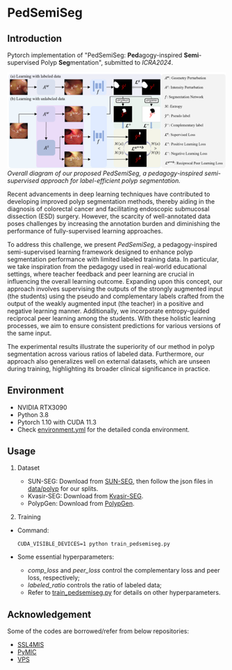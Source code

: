 # PedSemiSeg

## Introduction

Pytorch implementation of "PedSemiSeg: **Ped**agogy-inspired **Semi**-supervised Polyp **Seg**mentation", submitted to *ICRA2024*.

![PedSemiSeg](Image/PedSemiSeg.png?raw=true "PedSemiSeg")
*Overall diagram of our proposed PedSemiSeg, a pedagogy-inspired semi-supervised approach for label-efficient polyp segmentation.*

Recent advancements in deep learning techniques have contributed to developing improved polyp segmentation methods, thereby aiding in the diagnosis of colorectal cancer and facilitating endoscopic submucosal dissection (ESD) surgery. However, the scarcity of well-annotated data poses challenges by increasing the annotation burden and diminishing the performance of fully-supervised learning approaches. 

To address this challenge, we present *PedSemiSeg*, a pedagogy-inspired semi-supervised learning framework designed to enhance polyp segmentation performance with limited labeled training data. In particular, we take inspiration from the pedagogy used in real-world educational settings, where teacher feedback and peer learning are crucial in influencing the overall learning outcome. Expanding upon this concept, our approach involves supervising the outputs of the strongly augmented input (the students) using the pseudo and complementary labels crafted from the output of the weakly augmented input (the teacher) in a positive and negative learning manner. Additionally, we incorporate entropy-guided reciprocal peer learning among the students. With these holistic learning processes, we aim to ensure consistent predictions for various versions of the same input. 

The experimental results illustrate the superiority of our method in polyp segmentation across various ratios of labeled data. Furthermore, our approach also generalizes well on external datasets, which are unseen during training, highlighting its broader clinical significance in practice. 



## Environment
- NVIDIA RTX3090
- Python 3.8
- Pytorch 1.10 with CUDA 11.3
- Check [environment.yml](code/environment.yml) for the detailed conda environment.

## Usage
1. Dataset
    - SUN-SEG: Download from [SUN-SEG](https://github.com/GewelsJI/VPS), then follow the json files in [data/polyp](data/polyp/) for our splits. 
    - Kvasir-SEG: Download from [Kvasir-SEG](https://datasets.simula.no/kvasir-seg/).
    - PolypGen: Download from [PolypGen](https://www.synapse.org/#!Synapse:syn26376615/wiki/613312).

2. Training
 
- Command:
  
    ```
    CUDA_VISIBLE_DEVICES=1 python train_pedsemiseg.py
    ```
- Some essential hyperparameters:
  
    - *comp_loss* and *peer_loss* control the complementary loss and peer loss, respectively;
    - *labeled_ratio* controls the ratio of labeled data;
    - Refer to [train_pedsemiseg.py](code/train_pedsemiseg.py) for details on other hyperparameters.



## Acknowledgement
Some of the codes are borrowed/refer from below repositories:
- [SSL4MIS](https://github.com/HiLab-git/SSL4MIS)
- [PyMIC](https://github.com/HiLab-git/PyMIC)
- [VPS](https://github.com/GewelsJI/VPS)


